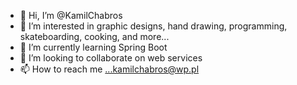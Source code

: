 - 👋 Hi, I’m @KamilChabros
- 👀 I’m interested in graphic designs, hand drawing, programming, skateboarding, cooking, and more...
- 🌱 I’m currently learning Spring Boot
- 💞️ I’m looking to collaborate on web services
- 📫 How to reach me ...kamilchabros@wp.pl

<!---
KamilChabros/KamilChabros is a ✨ special ✨ repository because its `README.md` (this file) appears on your GitHub profile.
You can click the Preview link to take a look at your changes.
--->
